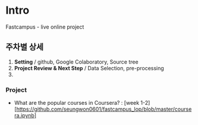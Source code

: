 # Intro
Fastcampus - live online project

## 주차별 상세
1. **Setting** / github, Google Colaboratory, Source tree
2. **Project Review & Next Step** / Data Selection, pre-processing
3.


### Project
- What are the popular courses in Coursera? : [week 1-2][https://github.com/seungwon0601/fastcampus_lop/blob/master/coursera.ipynb]
